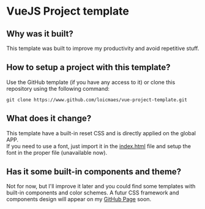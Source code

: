 # VueJS Project template

## Why was it built?

This template was built to improve my productivity and avoid repetitive stuff.

## How to setup a project with this template?

Use the GitHub template (if you have any access to it) or clone this repository using the following command:

```shell
git clone https://www.github.com/loicmaes/vue-project-template.git
```

## What does it change?

This template have a built-in reset CSS and is directly applied on the global APP.  
If you need to use a font, just import it in the [index.html](./public/index.html) file and setup the font in the proper file (unavailable now).

## Has it some built-in components and theme?

Not for now, but I'll improve it later and you could find some templates with built-in components and color schemes. A futur CSS framework and components design will appear on my [GitHub Page](https://www.github.com/loicmaes/) soon.
